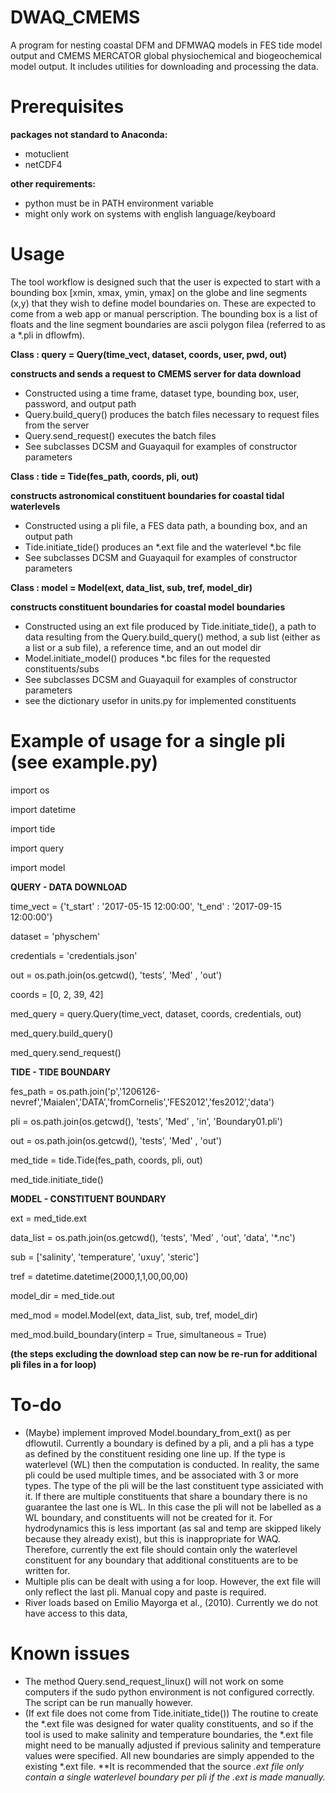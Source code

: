 # DWAQ_CMEMS
A program for nesting coastal DFM and DFMWAQ models in FES tide model output and CMEMS MERCATOR global physiochemical and biogeochemical model output. It includes utilities for downloading and processing the data. 

# Prerequisites
**packages not standard to Anaconda:**
* motuclient
* netCDF4 

**other requirements:**
* python must be in PATH environment variable
* might only work on systems with english language/keyboard

# Usage
The tool workflow is designed such that the user is expected to start with a bounding box [xmin, xmax, ymin, ymax] on the globe and line segments (x,y) that they wish to define model boundaries on.
These are expected to come from a web app or manual perscription. The bounding box is a list of floats and the line segment boundaries are ascii polygon filea (referred to as a *.pli in dflowfm).

**Class : query = Query(time_vect, dataset, coords, user, pwd, out)**

**constructs and sends a request to CMEMS server for data download**
* Constructed using a time frame, dataset type,  bounding box, user, password, and output path
* Query.build_query() produces the batch files necessary to request files from the server
* Query.send_request() executes the batch files
* See subclasses DCSM and Guayaquil for examples of constructor parameters

**Class : tide = Tide(fes_path, coords, pli, out)**

**constructs astronomical constituent boundaries for coastal tidal waterlevels**
* Constructed using a pli file, a FES data path,  a bounding box, and an output path
* Tide.initiate_tide() produces an *.ext file and the waterlevel *.bc file
* See subclasses DCSM and Guayaquil for examples of constructor parameters

**Class : model = Model(ext, data_list, sub, tref, model_dir)**

**constructs constituent boundaries for coastal model boundaries**
* Constructed using an ext file produced by Tide.initiate_tide(), a path to data resulting from the Query.build_query() method, a sub list (either as a list or a sub file), a reference time, and an out model dir
* Model.initiate_model() produces *.bc files for the requested constituents/subs
* See subclasses DCSM and Guayaquil for examples of constructor parameters
* see the dictionary usefor in units.py for implemented constituents

# Example of usage for a single pli (see example.py)

import os

import datetime

import tide

import query

import model

**QUERY - DATA DOWNLOAD**

time_vect  = {'t_start' : '2017-05-15 12:00:00',
              't_end'   : '2017-09-15 12:00:00'}
              
dataset    = 'physchem'

credentials = 'credentials.json'

out        = os.path.join(os.getcwd(), 'tests', 'Med' , 'out')

coords     = [0, 2, 39, 42]

med_query = query.Query(time_vect, dataset, coords, credentials, out)

med_query.build_query()

med_query.send_request()

**TIDE - TIDE BOUNDARY**

fes_path = os.path.join('p','1206126-nevref','Maialen','DATA','fromCornelis','FES2012','fes2012','data')

pli      =  os.path.join(os.getcwd(), 'tests', 'Med' , 'in', 'Boundary01.pli')

out      = os.path.join(os.getcwd(), 'tests', 'Med' , 'out')

med_tide  = tide.Tide(fes_path, coords, pli, out)

med_tide.initiate_tide()

**MODEL - CONSTITUENT BOUNDARY**

ext = med_tide.ext

data_list = os.path.join(os.getcwd(), 'tests', 'Med' , 'out', 'data', '*.nc')

sub       = ['salinity', 'temperature', 'uxuy', 'steric']

tref      = datetime.datetime(2000,1,1,00,00,00)

model_dir = med_tide.out

med_mod   = model.Model(ext, data_list, sub, tref, model_dir)

med_mod.build_boundary(interp = True, simultaneous = True)

**(the steps excluding the download step can now be re-run for additional pli files in a for loop)**

# To-do
* (Maybe) implement improved Model.boundary_from_ext() as per dflowutil. Currently a boundary is defined by a pli, and a pli has a type as defined by the constituent residing one line up. 
  If the type is waterlevel (WL) then the computation is conducted. In reality, the same pli could be used multiple times, and be associated with 3 or more types. The type of the pli will be the last constituent type assiciated with it.
  If there are multiple constituents that share a boundary there is no guarantee the last one is WL. In this case the pli will not be labelled as a WL boundary, and constituents will not be created for it. 
  For hydrodynamics this is less important (as sal and temp are skipped likely because they already exist), but this is inappropriate for WAQ. Therefore, currently the ext file should contain only the waterlevel constituent for any boundary
  that additional constituents are to be written for.
* Multiple plis can be dealt with using a for loop. However, the ext file will only reflect the last pli. Manual copy and paste is required.
* River loads based on Emilio Mayorga et al., (2010). Currently we do not have access to this data,

# Known issues
* The method Query.send_request_linux() will not work on some computers if the sudo python environment is not configured correctly. The script can be run manually however.
* (If ext file does not come from Tide.initiate_tide()) The routine to create the *.ext file was designed for water quality constituents, and so if the tool is used to make salinity and temperature boundaries, the *.ext file might need to be manually adjusted if previous salinity and temperature values were specified. All new boundaries are simply appended to the existing *.ext file. **It is recommended that the source *.ext file only contain a single waterlevel boundary per pli if the *.ext is made manually.**

